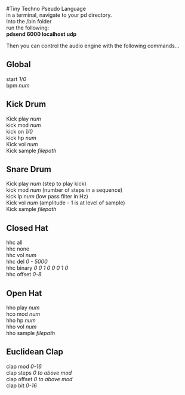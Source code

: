 #Tiny Techno Pseudo Language  
in a terminal, navigate to your pd directory.  
Into the /bin folder  
run the following:  
**pdsend 6000 localhost udp**  
  
Then you can control the audio engine with the following commands...  
  
## Global  
start *1/0*  
bpm *num*  
  
## Kick Drum  
Kick play *num*  
kick mod *num*  
kick on *1/0*  
kick hp *num*  
Kick vol *num*  
Kick sample *filepath*  

## Snare Drum  
Kick play *num* (step to play kick)  
kick mod *num* (number of steps in a sequence)  
kick lp *num* (low pass filter in Hz)  
Kick vol *num* (amplitude - 1 is at level of sample)  
Kick sample *filepath*  
  
## Closed Hat  
hhc all  
hhc none  
hhc vol *num*  
hhc del *0 - 5000*  
hhc binary *0 0 1 0 0 0 1 0*  
hhc offset *0-8*  

## Open Hat  
hho play *num*  
hco mod *num*  
hho hp *num*  
hho vol *num*  
hho sample *filepath*  
  
## Euclidean Clap  
clap mod *0-16*  
clap steps *0 to above mod*  
clap offset *0 to above mod*  
clap bit *0-16*  
